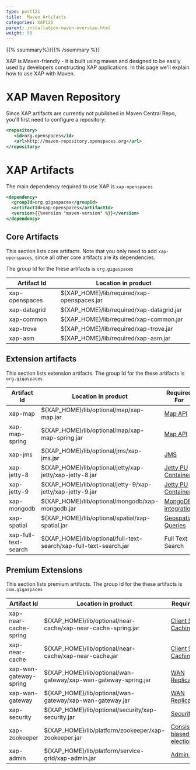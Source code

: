 ```yaml
---
type: post121
title:  Maven Artifacts
categories: XAP121
parent: installation-maven-overview.html
weight: 50
---
```


{{% ssummary%}}{{% /ssummary %}}

XAP is Maven-friendly - it is built using maven and designed to be easily used by developers constructing XAP applications. In this page we'll explain how to use XAP with Maven.

# XAP Maven Repository

Since XAP artifacts are currently not published in Maven Central Repo, you'll first need to configure a repository:

```xml
<repository>
   <id>org.openspaces</id>
   <url>http://maven-repository.openspaces.org</url>
</repository>
```

# XAP Artifacts

The main dependency required to use XAP is `xap-openspaces`

```xml
<dependency>
  <groupId>org.gigaspaces</groupId>
  <artifactId>xap-openspaces</artifactId>
  <version>{{%version "maven-version" %}}</version>
</dependency>
```


## Core Artifacts

This section lists core artifacts. Note that you only need to add `xap-openspaces`, since all other core artifacts are its dependencies.

The group Id for the these artifacts is `org.gigaspaces`

| Artifact Id	   | Location in product |
|------------------|---------------------|
| xap-openspaces | ${XAP_HOME}/lib/required/xap-openspaces.jar	|
| xap-datagrid   | ${XAP_HOME}/lib/required/xap-datagrid.jar	|
| xap-common	   | ${XAP_HOME}/lib/required/xap-common.jar		|
| xap-trove	   | ${XAP_HOME}/lib/required/xap-trove.jar		|
| xap-asm		   | ${XAP_HOME}/lib/required/xap-asm.jar			|

## Extension artifacts

This section lists extension artifacts. The group Id for the these artifacts is `org.gigaspaces`

| Artifact Id	   | Location in product | Required For |
|------------------|---------------------|---|
| xap-map 			| ${XAP_HOME}/lib/optional/map/xap-map.jar | [Map API](./map-api.html) |
| xap-map-spring		| ${XAP_HOME}/lib/optional/map/xap-map-spring.jar | [Map API](./map-api.html) |
| xap-jms				| ${XAP_HOME}/lib/optional/jms/xap-jms.jar | [JMS](./messaging-support.html) |
| xap-jetty-8			| ${XAP_HOME}/lib/optional/jetty/xap-jetty/xap-jetty-8.jar | [Jetty PU Container](./web-jetty-processing-unit-container.html) |
| xap-jetty-9			| ${XAP_HOME}/lib/optional/jetty-9/xap-jetty/xap-jetty-9.jar | [Jetty PU Container](./web-jetty-processing-unit-container.html) |
| xap-mongodb			| ${XAP_HOME}/lib/optional/mongodb/xap-mongodb.jar | [MongoDB integration](./mongodb.html) |
| xap-spatial			| ${XAP_HOME}/lib/optional/spatial/xap-spatial.jar | [Geospatial Queries](./query-geospatial.html) |
| xap-full-text-search| ${XAP_HOME}/lib/optional/full-text-search/xap-full-text-search.jar | Full Text Search |

## Premium Extensions

This section lists premium artifacts. The group Id for the these artifacts is `com.gigaspaces`

| Artifact Id	   | Location in product | Required For |
|------------------|---------------------|---|
| xap-near-cache-spring | ${XAP_HOME}/lib/optional/near-cache/xap-near-cache-spring.jar | [Client Side Caching](./client-side-caching.html) |
| xap-near-cache 		  | ${XAP_HOME}/lib/optional/near-cache/xap-near-cache.jar | [Client Side Caching](./client-side-caching.html) |
| xap-wan-gateway-spring| ${XAP_HOME}/lib/optional/wan-gateway/xap-wan-gateway-spring.jar | [WAN Replication](./multi-site-replication-overview.html) |
| xap-wan-gateway		  | ${XAP_HOME}/lib/optional/wan-gateway/xap-wan-gateway.jar | [WAN Replication](./multi-site-replication-overview.html) |
| xap-security		  | ${XAP_HOME}/lib/optional/security/xap-security.jar | [Security]({{%currentsecurl%}}/security.html) |
| xap-zookeeper		  | ${XAP_HOME}/lib/platform/zookeeper/xap-zookeeper.jar | [Consistency-biased leader election]({{%currentadmurl%}}/leader-election-consistency-biased.html) |
| xap-admin 			  | ${XAP_HOME}/lib/platform/service-grid/xap-admin.jar | [Admin API](./administration-and-monitoring-overview.html)|

